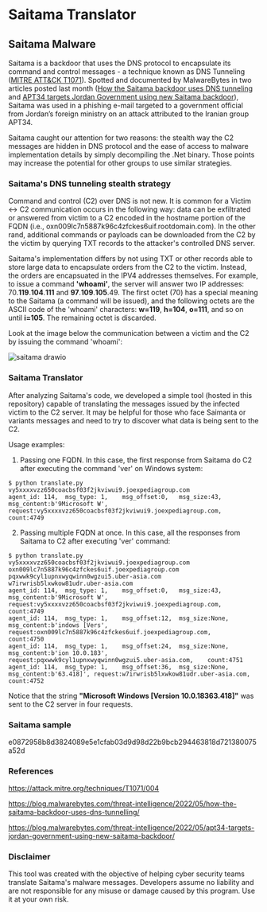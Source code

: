 # Saitama Translator

## Saitama Malware

Saitama is a backdoor that uses the DNS protocol to encapsulate its command and control messages - a technique known as DNS Tunneling ([MITRE ATT&CK T1071](https://attack.mitre.org/techniques/T1071/004)). Spotted and documented by MalwareBytes in two articles posted last month ([How the Saitama backdoor uses DNS tunneling](https://blog.malwarebytes.com/threat-intelligence/2022/05/how-the-saitama-backdoor-uses-dns-tunnelling/) and [APT34 targets Jordan Government using new Saitama backdoor](https://blog.malwarebytes.com/threat-intelligence/2022/05/apt34-targets-jordan-government-using-new-saitama-backdoor/)), Saitama was used in a phishing e-mail targeted to a government official from Jordan’s foreign ministry on an attack attributed to the Iranian group APT34. 

Saitama caught our attention for two reasons: the stealth way the C2 messages are hidden in DNS protocol and the ease of access to malware implementation details by simply decompiling the .Net binary. Those points may increase the potential for other groups to use similar strategies.

### Saitama's DNS tunneling stealth strategy

Command and control (C2) over DNS is not new. It is common for a Victim <-> C2 communication occurs in the following way: data can be exfiltrated or answered from victim to a C2 encoded in the hostname portion of the FQDN (i.e., oxn009lc7n5887k96c4zfckes6uif.rootdomain.com). In the other rand, additional commands or payloads can be downloaded from the C2 by the victim by querying TXT records to the attacker's controlled DNS server. 

Saitama's implementation differs by not using TXT or other records able to store large data to encapsulate orders from the C2 to the victim. Instead, the orders are encapsuated in the IPV4 addresses themselves. For example, to issue a command **'whoami'**, the server will answer two IP addresses: 70.**119**.**104**.**111** and **97**.**109**.**105**.49. The first octet (70) has a special meaning to the Saitama (a command will be issued), and the following octets are the ASCII code of the 'whoami' characters: **w=119**, **h=104**, **o=111**, and so on until **i=105**. The remaining octet is discarded. 

Look at the image below the communication between a victim and the C2 by issuing the command 'whoami':

![saitama drawio](https://user-images.githubusercontent.com/32780523/172954623-f4e5e363-0cab-4712-a7b8-b7d17fe9e8b4.png)


### Saitama Translator

After analyzing Saitama's code, we developed a simple tool (hosted in this repository) capable of translating the messages issued by the infected victim to the C2 server. It may be helpful for those who face Saimanta or variants messages and need to try to discover what data is being sent to the C2.

Usage examples:
1. Passing one FQDN. In this case, the first response from Saitama do C2 after executing the command 'ver' on Windows system:
```
$ python translate.py vy5xxxxvzz650coacbsf03f2jkviwui9.joexpediagroup.com
agent_id: 114,  msg_type: 1,    msg_offset:0,   msg_size:43,    msg_content:b'9Microsoft W',    request:vy5xxxxvzz650coacbsf03f2jkviwui9.joexpediagroup.com,    count:4749
```
2. Passing multiple FQDN at once. In this case, all the responses from Saitama to C2 after executing 'ver' command:
```
$ python translate.py vy5xxxxvzz650coacbsf03f2jkviwui9.joexpediagroup.com oxn009lc7n5887k96c4zfckes6uif.joexpediagroup.com pqxwwk9cyl1upnxwyqwinn0wgzui5.uber-asia.com w7irwrisb5lxwkow81udr.uber-asia.com
agent_id: 114,  msg_type: 1,    msg_offset:0,   msg_size:43,    msg_content:b'9Microsoft W',    request:vy5xxxxvzz650coacbsf03f2jkviwui9.joexpediagroup.com,    count:4749
agent_id: 114,  msg_type: 1,    msg_offset:12,  msg_size:None,  msg_content:b'indows [Vers',    request:oxn009lc7n5887k96c4zfckes6uif.joexpediagroup.com,       count:4750
agent_id: 114,  msg_type: 1,    msg_offset:24,  msg_size:None,  msg_content:b'ion 10.0.183',    request:pqxwwk9cyl1upnxwyqwinn0wgzui5.uber-asia.com,    count:4751
agent_id: 114,  msg_type: 1,    msg_offset:36,  msg_size:None,  msg_content:b'63.418]', request:w7irwrisb5lxwkow81udr.uber-asia.com,    count:4752
```
Notice that the string **"Microsoft Windows [Version 10.0.18363.418]"** was sent to the C2 server in four requests.


### Saitama sample
e0872958b8d3824089e5e1cfab03d9d98d22b9bcb294463818d721380075a52d

### References
https://attack.mitre.org/techniques/T1071/004

https://blog.malwarebytes.com/threat-intelligence/2022/05/how-the-saitama-backdoor-uses-dns-tunnelling/

https://blog.malwarebytes.com/threat-intelligence/2022/05/apt34-targets-jordan-government-using-new-saitama-backdoor/

### Disclaimer
This tool was created with the objective of helping cyber security teams translate Saitama's malware messages. Developers assume no liability and are not responsible for any misuse or damage caused by this program. Use it at your own risk.
